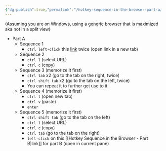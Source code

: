 ```yaml
---
{"dg-publish":true,"permalink":"/hotkey-sequence-in-the-browser-part-a/"}
---
```

(Assuming you are on Windows, using a generic browser that is maximized aka not in a split view)

- Part A
	- Sequence 1
		- `ctrl left-click` this [link](https://obsidian.md/) twice (open link in a new tab)
	- Sequence 2
		- `ctrl l` (select URL)
		- `ctrl c` (copy)
	- Sequence 3 (memorize it first)
		- `ctrl tab`  x2 (go to the tab on the right, twice)
		- `ctrl shift tab` x2 (go to the tab on the left, twice)
		- You can repeat it to further get use to it.
	- Sequence 4 (memorize it first)
		- `ctrl t` (open new tab)
		- `ctrl v` (paste)
		- `enter`
	- Sequence 5 (memorize it first)
		- `ctrl shift tab` (go to the tab on the left)
		- `ctrl l` (select URL)
		- `ctrl c` (copy)
		- `ctrl tab` (go to the tab on the right)
		- `left-click` on this [[Hotkey Sequence in the Browser - Part B|link]] for part B (open in current pane)
